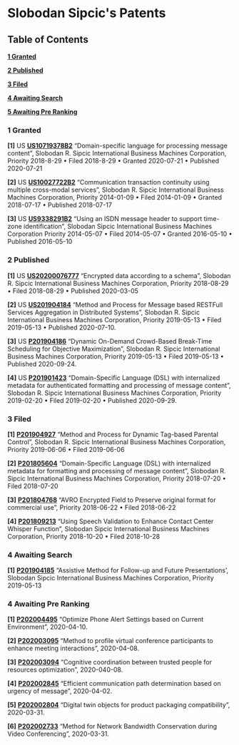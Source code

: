 # Slobodan Sipcic's Patents

## Table of Contents

[<b>1 Granted</b>](#1-granted)

[<b>2 Published</b>](#2-published)

[<b>3 Filed</b>](#3-filed)

[<b>4 Awaiting Search</b>](#4-awaiting-search)

[<b>5 Awaiting Pre Ranking</b>](#5-awaiting-pre-ranking)



### 1 Granted

**[1]**	US **[US10719378B2](https://patents.justia.com/patent/10719378)** “Domain-specific language for processing message content”, Slobodan R. Sipcic International Business Machines Corporation, Priority 2018-8-29 • Filed 2018-8-29 • Granted 2020-07-21 • Published 2020-07-21

**[2]**	US **[US10027722B2](https://patentimages.storage.googleapis.com/ae/24/ae/6931c226e4a159/US10027722.pdf)** “Communication transaction continuity using multiple cross-modal services”, Slobodan R. Sipcic International Business Machines Corporation, Priority 2014-01-09 • Filed 2014-01-09 • Granted 2018-07-17 • Published 2018-07-17

**[3]**	US **[US9338291B2](https://patentimages.storage.googleapis.com/4d/b0/49/7eface0bfeeefe/US9338291.pdf)** “Using an ISDN message header to support time-zone identification”, Slobodan Sipcic International Business Machines Corporation Priority 2014-05-07 • Filed 2014-05-07 • Granted 2016-05-10 • Published 2016-05-10


### 2 Published

**[1]**	US **[US20200076777](https://patents.justia.com/patent/20200076777)** “Encrypted data according to a schema”, Slobodan R. Sipcic International Business Machines Corporation, Priority 2018-08-29 • Filed 2018-08-29 • Published 2020-03-05

**[2]**	US **[US201904184](https://ibm.anaqua.com/anaqua/Survey/Survey.aspx?SurveyAnswerGroupId=95667229)** “Method and Process for Message based RESTFull Services Aggregation in Distributed Systems”, Slobodan R. Sipcic International Business Machines Corporation, Priority 2019-05-13 • Filed 2019-05-13 • Published 2020-07-10.

**[3]**	US **[P201904186](https://ibm.anaqua.com/anaqua/Survey/Survey.aspx?SurveyAnswerGroupId=95667073)** “Dynamic On-Demand Crowd-Based Break-Time Scheduling for Objective Maximization”, Slobodan R. Sipcic International Business Machines Corporation, Priority 2019-05-13 • Filed 2019-05-13 • Published 2020-09-24.

**[4]**	US **[P201901423](https://ibm.anaqua.com/anaqua/Survey/Survey.aspx?SurveyAnswerGroupId=95334207)** “Domain-Specific Language (DSL) with internalized metadata for authenticated formatting and processing of message content”, Slobodan R. Sipcic International Business Machines Corporation, Priority 2019-02-20 • Filed 2019-02-20 • Published 2020-09-29.


### 3 Filed

**[1]**	**[P201904927](https://ibm.anaqua.com/anaqua/Survey/Survey.aspx?SurveyAnswerGroupId=95703253)** “Method and Process for Dynamic Tag-based Parental Control”, Slobodan R. Sipcic International Business Machines Corporation, Priority 2019-06-06 • Filed 2019-06-06

**[2]**	**[P201805604](https://ibm.anaqua.com/anaqua/Survey/Survey.aspx?SurveyAnswerGroupId=95076524)** “Domain-Specific Language (DSL) with internalized metadata for formatting and processing of message content”, Slobodan R. Sipcic International Business Machines Corporation, Priority 2018-07-20 • Filed 2018-07-20

**[3]**	**[P201804768](https://ibm.anaqua.com/anaqua/Survey/Survey.aspx?SurveyAnswerGroupId=95037801)** “AVRO Encrypted Field to Preserve original format for commercial use”, Priority 2018-06-22 • Filed 2018-06-22

**[4]**	**[P201809213](https://ibm.anaqua.com/anaqua/Survey/Survey.aspx?SurveyAnswerGroupId=95233467)** “Using Speech Validation to Enhance Contact Center Whisper Function”, Slobodan Sipcic International Business Machines Corporation, Priority 2018-10-20 • Filed 2018-10-28

### 4 Awaiting Search

**[1]**	**[P201904185](https://ibm.anaqua.com/anaqua/Survey/Survey.aspx?SurveyAnswerGroupId=95667130)** “Assistive Method for Follow-up and Future Presentations’, Slobodan Sipcic International Business Machines Corporation, Priority 2019-05-13

### 4 Awaiting Pre Ranking

**[1]**	**[P202004495](https://ibm.anaqua.com/anaqua/Survey/Survey.aspx?SurveyAnswerGroupId=96091852)** “Optimize Phone Alert Settings based on Current Environment”, 2020-04-10.

**[2]**	**[P202003095](https://ibm.anaqua.com/anaqua/Survey/Survey.aspx?SurveyAnswerGroupId=96088780)** “Method to profile virtual conference participants to enhance meeting interactions”, 2020-04-08.

**[3]**	**[P202003094](https://ibm.anaqua.com/anaqua/Survey/Survey.aspx?SurveyAnswerGroupId=96088772)** “Cognitive coordination between trusted people for resources optimization”, 2020-040-08.

**[4]**	**[P202002845](https://ibm.anaqua.com/anaqua/Survey/Survey.aspx?SurveyAnswerGroupId=96083820)** “Efficient communication path determination based on urgency of message”, 2020-04-02.

**[5]**	**[P202002804](https://ibm.anaqua.com/anaqua/Survey/Survey.aspx?SurveyAnswerGroupId=96081540)** “Digital twin objects for product packaging compatibility”, 2020-03-31.

**[6]**	**[P202002733](https://ibm.anaqua.com/anaqua/Survey/Survey.aspx?SurveyAnswerGroupId=96081472)** “Method for Network Bandwidth Conservation during Video Conferencing”, 2020-03-31.


